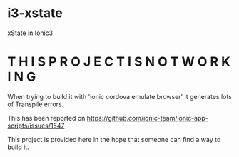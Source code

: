 # i3-xstate
xState in Ionic3

T H I S   P R O J E C T   I S   N O T   W O R K I N G  
=====================================================

When trying to build it with 'ionic cordova emulate browser' it generates lots of Transpile errors.

This has been reported on https://github.com/ionic-team/ionic-app-scripts/issues/1547

This project is provided here in the hope that someone can find a way to build it.

